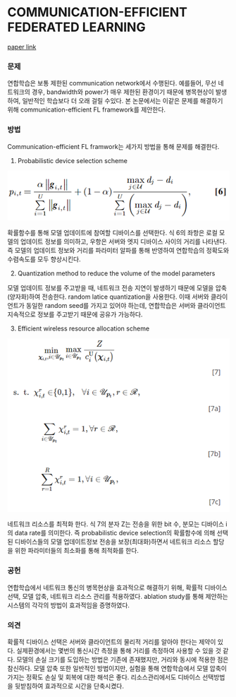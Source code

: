 # COMMUNICATION-EFFICIENT FEDERATED LEARNING

[paper link](https://www.pnas.org/doi/abs/10.1073/pnas.2024789118)

### 문제

연합학습은 보통 제한된 communication network에서 수행된다. 예를들어, 무선 네트워크의 경우, bandwidth와 power가 매우 제한된 환경이기
때문에 병목현상이 발생하여, 일반적인 학습보다 더 오래 걸릴 수있다. 본 논문에서는 이같은 문제를 해결하기 위해 communication-efficient
FL framework를 제안한다.

### 방법

Communication-efficient FL framwork는 세가지 방법을 통해 문제를 해결한다.

1. Probabilistic device selection scheme

<p align="center"><img src="../resource/chen2021communication_1.png"><p/>

확률함수를 통해 모델 업데이트에 참여할 디바이스를 선택한다. 식 6의 좌항은 로컬 모델의 업데이트 정보를 의미하고, 우항은 서버와 엣지 디바이스 사이의 거리를 나타낸다. 즉 모델의 업데이트 정보와
거리를 파라미터 알파를 통해 반영하여 연합학습의 정확도와 수렴속도를 모두 향상시킨다.

2. Quantization method to reduce the volume of the model parameters

모델 업데이트 정보를 주고받을 때, 네트워크 전송 지연이 발생하기 때문에 모델을 압축(양자화)하여 전송한다. random latice quantization을 사용한다.
이때 서버와 클라이언트가 동일한 random seed를 가지고 있어야 하는데, 연합학습은 서버와 클라이언트 지속적으로 정보를 주고받기 때문에 공유가 가능하다.

3. Efficient wireless resource allocation scheme

<p align="center"><img src="../resource/chen2021communication_2.png"><p/>

네트워크 리소스를 최적화 한다. 식 7의 분자 Z는 전송을 위한 bit 수, 분모는 디바이스 i의 data rate를 의미한다.
즉 probabilistic device selection의 확률함수에 의해 선택된 디바이스들의 모델 업데이트정보 전송을 보장(최대화)하면서
네트워크 리소스 할당을 위한 파라미터들의 최소화를 통해 최적화를 한다. 

### 공헌

연합학습에서 네트워크 통신의 병목현상을 효과적으로 해결하기 위해, 확률적 디바이스 선택, 모델 압축, 네트워크 리소스 관리를 적용하였다.
ablation study를 통해 제안하는 시스템의 각각의 방법이 효과적임을 증명하였다.

### 의견

확률적 디바이스 선택은 서버와 클라이언트의 물리적 거리를 알아야 한다는 제약이 있다. 
실제환경에서는 몇번의 통신시간 측정을 통해 거리를 측정하여 사용할 수 있을 것 같다.
모델의 손실 크기를 도입하는 방법은 기존에 존재했지만, 거리와 동시에 적용한 점은 참신하다.
모델 압축 또한 일반적인 방법이지만, 실험을 통해 연합학습에서 모델 압축이 가지는 정확도 손실 및 회복에 대한 해석은 좋다.
리소스관리에서도 디바이스 선택방법을 뒷받침하여 효과적으로 시간을 단축시켰다.
